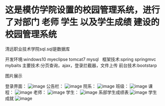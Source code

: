 # 这是模仿学院设置的校园管理系统，进行了对部门 老师 学生 以及学生成绩 建设的校园管理系统

清远职业技术学院sql.sql是数据库

开发环境:windows10 myeclipse tomcat7 mysql  
框架技术:spring springmvc mybaits
主要技术:分页查询，ajax，登录拦截器，文件上传 
前台技术:bootstarp

图片展示

登录界面：
![image](https://github.com/fzgood/qyptimg/blob/master/denglu.png)
公告栏：
![image](https://github.com/fzgood/qyptimg/blob/master/gonggao.png)
院系：
![image](https://github.com/fzgood/qyptimg/blob/master/yuanxi.png)
班级：
![image](https://github.com/fzgood/qyptimg/blob/master/banji.png)
课程：
![image](https://github.com/fzgood/qyptimg/blob/master/kecheng.png)
老师：
![image](https://github.com/fzgood/qyptimg/blob/master/laoshi.png)
学生：
![image](https://github.com/fzgood/qyptimg/blob/master/xuesheng.png)
系部学生成绩表 
![image](https://github.com/fzgood/qyptimg/blob/master/xbchengji.png)
学生成就
![image](https://github.com/fzgood/qyptimg/blob/master/xueshengcj.png)
